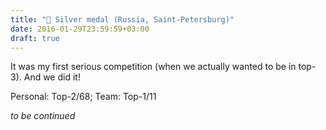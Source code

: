 ```yaml
---
title: "🥈 Silver medal (Russia, Saint-Petersburg)"
date: 2016-01-29T23:59:59+03:00
draft: true
---
```


It was my first serious competition (when we actually wanted to be in top-3). And we did it!

Personal: Top-2/68; Team: Top-1/11

_to be continued_